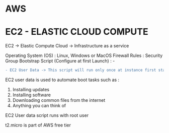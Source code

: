 # AWS

# EC2 - ELASTIC CLOUD COMPUTE

EC2 -> Elastic Compute Cloud -> Infrastructure as a service

Operating System (OS) : Linux, Windows or MacOS
Firewall Rules : Security Group
Bootstrap Script (Configure at first Launch) :  - 

```diff 
- EC2 User Data -> This script will run only once at instance first start)
```

EC2 user data is used to automate boot tasks such as :
1) Installing updates
2) Installing software
3) Downloading common files from the internet
4) Anything you can think of

EC2 User data script runs with root user

t2.micro is part of AWS free tier

